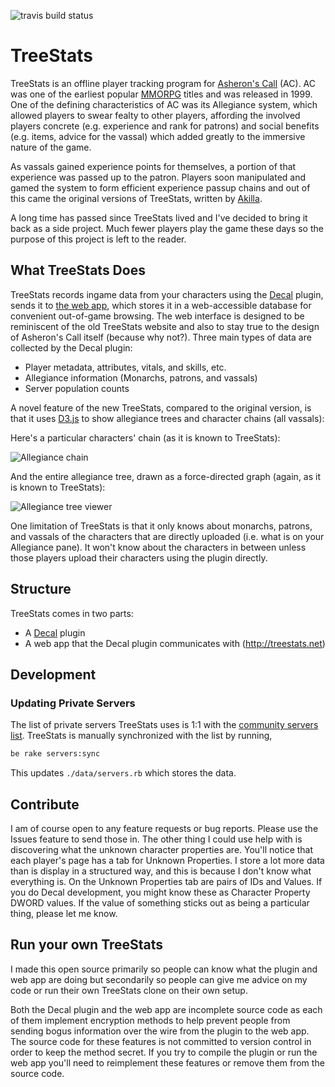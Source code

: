 ![travis build status](https://travis-ci.org/amoeba/treestats.net.svg?branch=master)

# TreeStats

TreeStats is an offline player tracking program for [Asheron's Call](http://www.asheronscall.com/) (AC). AC was one of the earliest popular [MMORPG](http://en.wikipedia.org/wiki/Massively_multiplayer_online_role-playing_game) titles and was released in 1999. One of the defining characteristics of AC was its Allegiance system, which allowed players to swear fealty to other players, affording the involved players concrete (e.g. experience and rank for patrons) and social benefits (e.g. items, advice for the vassal) which added greatly to the immersive nature of the game.

As vassals gained experience points for themselves, a portion of that experience was passed up to the patron. Players soon manipulated and gamed the system to form efficient experience passup chains and out of this came the original versions of TreeStats, written by [Akilla](http://www.akilla.net/).

A long time has passed since TreeStats lived and I've decided to bring it back as a side project. Much fewer players play the game these days so the purpose of this project is left to the reader.


## What TreeStats Does

TreeStats records ingame data from your characters using the [Decal](http://www.decaldev.com/) plugin, sends it to [the web app](http://TreeStats.net), which stores it in a web-accessible database for convenient out-of-game browsing. The web interface is designed to be reminiscent of the old TreeStats website and also to stay true to the design of Asheron's Call itself (because why not?). Three main types of data are collected by the Decal plugin:

- Player metadata, attributes, vitals, and skills, etc.
- Allegiance information (Monarchs, patrons, and vassals)
- Server population counts

A novel feature of the new TreeStats, compared to the original version, is that it uses [D3.js](http://d3js.org) to show allegiance trees and character chains (all vassals):


Here's a particular characters' chain (as it is known to TreeStats):

![Allegiance chain](docs/chain.png)

And the entire allegiance tree, drawn as a force-directed graph (again, as it is known to TreeStats):

![Allegiance tree viewer](docs/tree.png)


One limitation of TreeStats is that it only knows about monarchs, patrons, and vassals of the characters that are directly uploaded (i.e. what is on your Allegiance pane). It won't know about the characters in between unless those players upload their characters using the plugin directly.

## Structure

TreeStats comes in two parts:

- A [Decal](http://www.decaldev.com/) plugin
- A web app that the Decal plugin communicates with (http://treestats.net)

## Development

### Updating Private Servers

The list of private servers TreeStats uses is 1:1 with the [community servers list](https://github.com/acresources/serverslist).
TreeStats is manually synchronized with the list by running,

```sh
be rake servers:sync
```

This updates `./data/servers.rb` which stores the data.

## Contribute

I am of course open to any feature requests or bug reports. Please use the Issues feature to send those in. The other thing I could use help with is discovering what the unknown character properties are. You'll notice that each player's page has a tab for Unknown Properties. I store a lot more data than is display in a structured way, and this is because I don't know what everything is. On the Unknown Properties tab are pairs of IDs and Values. If you do Decal development, you might know these as Character Property DWORD values. If the value of something sticks out as being a particular thing, please let me know.

## Run your own TreeStats

I made this open source primarily so people can know what the plugin and web app are doing but secondarily so people can give me advice on my code or run their own TreeStats clone on their own setup.

Both the Decal plugin and the web app are incomplete source code as each of them implement encryption methods to help prevent people from sending bogus information over the wire from the plugin to the web app. The source code for these features is not committed to version control in order to keep the method secret. If you try to compile the plugin or run the web app you'll need to reimplement these features or remove them from the source code.
